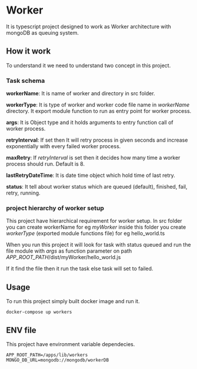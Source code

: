 # Worker 

It is typescript project designed to work as Worker architecture with mongoDB as queuing system.

## How it work
To understand it we need to understand two concept in this project.

### Task schema
**workerName**: It is name of worker and directory in src folder.

**workerType**: It is type of worker and worker code file name in *workerName* directory. It export module function to run as entry point for worker process.

**args**: It is Object type and it holds arguments to entry function call of worker process.

**retryInterval**: If set then It will retry process in given seconds and increase exponentially with every failed worker process.

**maxRetry**: If *retryInterval* is set then it decides how many time a worker process should run. Default is 8.

**lastRetryDateTime**: It is date time object which hold time of last retry.

**status**: It tell about worker status which are queued (default), finished, fail, retry, running.

### project hierarchy of worker setup
This project have hierarchical requirement for worker setup. In src folder you can create workerName for eg *myWorker* inside this folder you create *workerType* (exported module functions file) for eg hello_world.ts

When you run this project it will look for task with status queued and run the file module with *args* as function parameter on path *APP_ROOT_PATH*/dist/myWorker/hello_world.js 

If it find the file then it run the task else task will set to failed.

## Usage
To run this project simply built docker image and run it.
```
docker-compose up workers
```

## ENV file
This project have environment variable dependecies.
```
APP_ROOT_PATH=/apps/lib/workers
MONGO_DB_URL=mongodb://mongodb/workerDB
```
